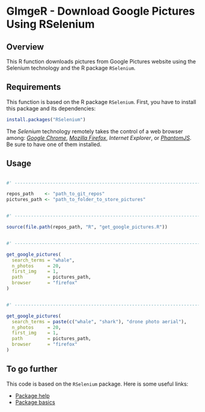 GImgeR - Download Google Pictures Using RSelenium
=========================================================


Overview
--------

This R function downloads pictures from Google Pictures website using the Selenium technology and the R package `RSelenium`.



Requirements
--------

This function is based on the R package `RSelenium`. First, you have to install this package and its dependencies:

```r
install.packages("RSelenium")
```

The *Selenium* technology remotely takes the control of a web browser among: [*Google Chrome*](https://www.google.com/chrome/), [*Mozilla Firefox*](https://www.mozilla.org/firefox/), *Internet Explorer*, or [*PhantomJS*](https://phantomjs.org/). Be sure to have one of them installed.



Usage
--------

```r

#' ---------------------------------------------------------------------------- DefinePaths

repos_path    <- "path_to_git_repos"
pictures_path <- "path_to_folder_to_store_pictures"


#' ---------------------------------------------------------------------------- LoadCodeSource

source(file.path(repos_path, "R", "get_google_pictures.R"))


#' ---------------------------------------------------------------------------- SingleTerm

get_google_pictures(
  search_terms = "whale",
  n_photos     = 20,
  first_img    = 1,
  path         = pictures_path,
  browser      = "firefox"
)


#' ---------------------------------------------------------------------------- MulipleTerms

get_google_pictures(
  search_terms = paste(c("whale", "shark"), "drone photo aerial"),
  n_photos     = 20,
  first_img    = 1,
  path         = pictures_path,
  browser      = "firefox"
)

```



To go further
--------

This code is based on the `RSelenium` package. Here is some useful links:

- [Package help](https://cran.r-project.org/web/packages/RSelenium/RSelenium.pdf)
- [Package basics](https://cran.r-project.org/web/packages/RSelenium/vignettes/basics.html)
